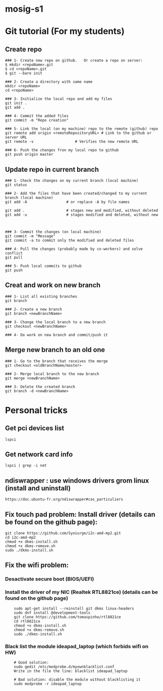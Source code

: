 # mosig-s1

# Git tutorial (For my students)

## Create repo
	### 1- Create new repo on github.   Or create a repo on server:
	$ mkdir <repoName>.git
	$ cd <repoName>.git
	$ git --bare init

	### 2- Create a directory with same name
	mkdir <repoName>
	cd <repoName>

	### 3- Initialize the local repo and add my files
	git init .
	git add .

	### 4- Commit the added files
	git commit -m "Repo creation"

	### 5- Link the local (on my machine) repo to the remote (github) repo
	git remote add origin <remoteRepositoryURL>	# Link to the github or server URL
	git remote -v					# Verifies the new remote URL

	### 6- Push the changes fron my local repo to github
	git push origin master


## Update repo in current branch
	### 1- Check the changes on my current branch (local machine)
	git status

	### 2- Add the files that have been created/changed to my current branch (local machine)
	git add -A					# or replace -A by file names
	
	git add . 					# stages new and modified, without deleted
	git add -u					# stages modified and deleted, without new



	### 3- Commit the changes (on local machine)
	git commit -m "Message"
	git commit -a to commit only the modified and deleted files

	### 4- Pull the changes (probably made by co-workers) and solve conflict
	git pull

	### 5- Push local commits to github
	git push

## Creat and work on new branch
	### 1- List all existing branches
	git branch

	### 2- Create a new branch
	git branch <newBranchName>

	### 3- Change the local branch to a new branch
	git checkout <newBranchName>
	
	### 4- Do work on new branch and commit/push it

## Merge new branch to an old one
	### 1- Go to the branch that receives the merge
	git checkout <oldBranchName/master>

	### 2- Merge local branch to the new branch
	git merge <newBranchName>

	### 3- Delete the created branch
	git branch -d <newBranchName>


# Personal tricks

## Get pci devices list
	lspci

## Get network card info
	lspci | grep -i net

## ndiswrapper : use windows drivers grom linux (install and uninstall)
	https://doc.ubuntu-fr.org/ndiswrapper#cas_particuliers

## Fix touch pad problem: Install driver (details can be found on the github page):
	git clone https://github.com/Syniurge/i2c-amd-mp2.git
	cd i2c-amd-mp2
	chmod +x dkms-install.sh
	chmod +x dkms-remove.sh
	sudo ./dkms-install.sh 

## Fix the wifi problem:
### Desactivate secure boot (BIOS/UEFI)

### Install the driver of my NIC (Realtek RTL8821ce) (details can be found on the github page)
		sudo apt-get install --reinstall git dkms linux-headers
		sudo dnf install @development-tools
		git clone https://github.com/tomaspinho/rtl8821ce
		cd rtl8821ce
		chmod +x dkms-install.sh
		chmod +x dkms-remove.sh
		sudo ./dkms-install.sh 

### Black list the module ideapad_laptop (which forbids wifi on HW)
		# Good solution:
		sudo gedit /etc/modprobe.d/myownblacklist.conf
		Write in the file the line: blacklist ideapad_laptop

		# Bad solution: disable the module without blacklisting it
		sudo modprobe -r ideapad_laptop
